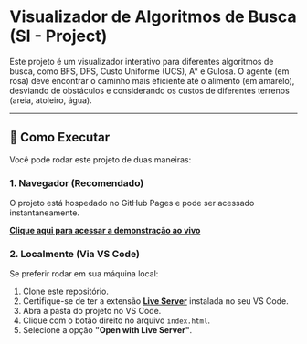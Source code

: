 # Visualizador de Algoritmos de Busca (SI - Project)

Este projeto é um visualizador interativo para diferentes algoritmos de busca, como BFS, DFS, Custo Uniforme (UCS), A* e Gulosa. O agente (em rosa) deve encontrar o caminho mais eficiente até o alimento (em amarelo), desviando de obstáculos e considerando os custos de diferentes terrenos (areia, atoleiro, água).

---

## 🚀 Como Executar

Você pode rodar este projeto de duas maneiras:

### 1. Navegador (Recomendado)

O projeto está hospedado no GitHub Pages e pode ser acessado instantaneamente.

**[Clique aqui para acessar a demonstração ao vivo](https://lzgustavo13.github.io/Search-Algorithm/)**

### 2. Localmente (Via VS Code)

Se preferir rodar em sua máquina local:

1.  Clone este repositório.
2.  Certifique-se de ter a extensão **[Live Server](https://marketplace.visualstudio.com/items?itemName=ritwickdey.LiveServer)** instalada no seu VS Code.
3.  Abra a pasta do projeto no VS Code.
4.  Clique com o botão direito no arquivo `index.html`.
5.  Selecione a opção **"Open with Live Server"**.
